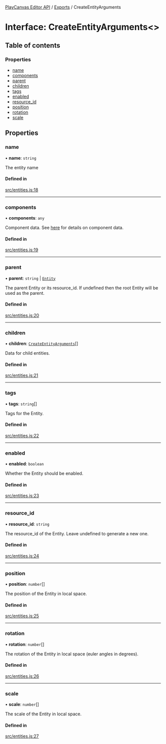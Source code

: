 [PlayCanvas Editor API](../README.md) / [Exports](../modules.md) / CreateEntityArguments

# Interface: CreateEntityArguments<\>

## Table of contents

### Properties

- [name](CreateEntityArguments.md#name)
- [components](CreateEntityArguments.md#components)
- [parent](CreateEntityArguments.md#parent)
- [children](CreateEntityArguments.md#children)
- [tags](CreateEntityArguments.md#tags)
- [enabled](CreateEntityArguments.md#enabled)
- [resource\_id](CreateEntityArguments.md#resource_id)
- [position](CreateEntityArguments.md#position)
- [rotation](CreateEntityArguments.md#rotation)
- [scale](CreateEntityArguments.md#scale)

## Properties

### name

• **name**: `string`

The entity name

#### Defined in

[src/entities.js:18](https://github.com/playcanvas/editor-api/blob/4a90977/src/entities.js#L18)

___

### components

• **components**: `any`

Component data. See [here](EntityProperties.md) for details on component data.

#### Defined in

[src/entities.js:19](https://github.com/playcanvas/editor-api/blob/4a90977/src/entities.js#L19)

___

### parent

• **parent**: `string` \| [`Entity`](../classes/Entity.md)

The parent Entity or its resource_id. If undefined then the root Entity will be used as the parent.

#### Defined in

[src/entities.js:20](https://github.com/playcanvas/editor-api/blob/4a90977/src/entities.js#L20)

___

### children

• **children**: [`CreateEntityArguments`](CreateEntityArguments.md)[]

Data for child entities.

#### Defined in

[src/entities.js:21](https://github.com/playcanvas/editor-api/blob/4a90977/src/entities.js#L21)

___

### tags

• **tags**: `string`[]

Tags for the Entity.

#### Defined in

[src/entities.js:22](https://github.com/playcanvas/editor-api/blob/4a90977/src/entities.js#L22)

___

### enabled

• **enabled**: `boolean`

Whether the Entity should be enabled.

#### Defined in

[src/entities.js:23](https://github.com/playcanvas/editor-api/blob/4a90977/src/entities.js#L23)

___

### resource\_id

• **resource\_id**: `string`

The resource_id of the Entity. Leave undefined to generate a new one.

#### Defined in

[src/entities.js:24](https://github.com/playcanvas/editor-api/blob/4a90977/src/entities.js#L24)

___

### position

• **position**: `number`[]

The position of the Entity in local space.

#### Defined in

[src/entities.js:25](https://github.com/playcanvas/editor-api/blob/4a90977/src/entities.js#L25)

___

### rotation

• **rotation**: `number`[]

The rotation of the Entity in local space (euler angles in degrees).

#### Defined in

[src/entities.js:26](https://github.com/playcanvas/editor-api/blob/4a90977/src/entities.js#L26)

___

### scale

• **scale**: `number`[]

The scale of the Entity in local space.

#### Defined in

[src/entities.js:27](https://github.com/playcanvas/editor-api/blob/4a90977/src/entities.js#L27)
